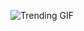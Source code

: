 ![Trending GIF](https://media2.giphy.com/media/v1.Y2lkPThiYjIxNzcyemY3dWU2bWoxcmRyaDlkNjNkaDVvemRpZ3V3OXZkZjQ5YWpjaDdjMCZlcD12MV9naWZzX3NlYXJjaCZjdD1n/xUPGcEliCc7bETyfO8/giphy.gif)

